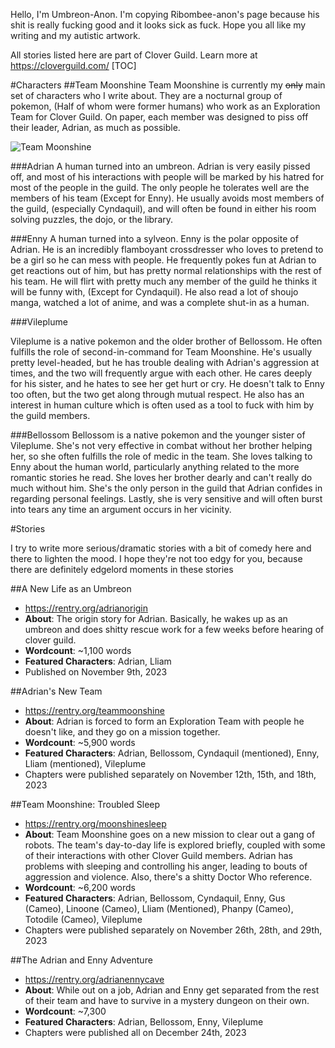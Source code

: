 Hello, I'm Umbreon-Anon. I'm copying Ribombee-anon's page because his shit is really fucking good and it looks sick as fuck. Hope you all like my writing and my autistic artwork.

All stories listed here are part of Clover Guild. Learn more at https://cloverguild.com/
[TOC]

#Characters
##Team Moonshine
Team Moonshine is currently my ~~only~~ main set of characters who I write about. They are a nocturnal group of pokemon, (Half of whom were former humans) who work as an Exploration Team for Clover Guild. On paper, each member was designed to piss off their leader, Adrian, as much as possible.

![Team Moonshine](https://i.imgur.com/5LCnSwW.png)

###Adrian
A human turned into an umbreon. Adrian is very easily pissed off, and most of his interactions with people will be marked by his hatred for most of the people in the guild. The only people he tolerates well are the members of his team (Except for Enny). He usually avoids most members of the guild, (especially Cyndaquil), and will often be found in either his room solving puzzles, the dojo, or the library.

###Enny
A human turned into a sylveon. Enny is the polar opposite of Adrian. He is an incredibly flamboyant crossdresser who loves to pretend to be a girl so he can mess with people. He frequently pokes fun at Adrian to get reactions out of him, but has pretty normal relationships with the rest of his team. He will flirt with pretty much any member of the guild he thinks it will be funny with, (Except for Cyndaquil). He also read a lot of shoujo manga, watched a lot of anime, and was a complete shut-in as a human.

###Vileplume

Vileplume is a native pokemon and the older brother of Bellossom. He often fulfills the role of second-in-command for Team Moonshine. He's usually pretty level-headed, but he has trouble dealing with Adrian's aggression at times, and the two will frequently argue with each other.  He cares deeply for his sister, and he hates to see her get hurt or cry. He doesn't talk to Enny too often, but the two get along through mutual respect. He also has an interest in human culture which is often used as a tool to fuck with him by the guild members.

###Bellossom
Bellossom is a native pokemon and the younger sister of Vileplume. She's not very effective in combat without her brother helping her, so she often fulfills the role of medic in the team. She loves talking to Enny about the human world, particularly anything related to the more romantic stories he read. She loves her brother dearly and can't really do much without him. She's the only person in the guild that Adrian confides in regarding personal feelings. Lastly, she is very sensitive and will often burst into tears any time an argument occurs in her vicinity.

#Stories

I try to write more serious/dramatic stories with a bit of comedy here and there to lighten the mood. I hope they're not too edgy for you, because there are definitely edgelord moments in these stories


##A New Life as an Umbreon
- https://rentry.org/adrianorigin
- **About**: The origin story for Adrian. Basically, he wakes up as an umbreon and does shitty rescue work for a few weeks before hearing of clover guild.
- **Wordcount**: ~1,100 words
- **Featured Characters**: Adrian, Lliam
- Published on November 9th, 2023

##Adrian's New Team
- https://rentry.org/teammoonshine
- **About**: Adrian is forced to form an Exploration Team with people he doesn't like, and they go on a mission together.
- **Wordcount**: ~5,900 words
- **Featured Characters**: Adrian, Bellossom, Cyndaquil (mentioned), Enny, Lliam (mentioned), Vileplume
- Chapters were published separately on November 12th, 15th, and 18th, 2023

##Team Moonshine: Troubled Sleep
- https://rentry.org/moonshinesleep
- **About**: Team Moonshine goes on a new mission to clear out a gang of robots. The team's day-to-day life is explored briefly, coupled with some of their interactions with other Clover Guild members. Adrian has problems with sleeping and controlling his anger, leading to bouts of aggression and violence. Also, there's a shitty Doctor Who reference.
- **Wordcount**:  ~6,200 words
- **Featured Characters**: Adrian, Bellossom, Cyndaquil, Enny, Gus (Cameo), Linoone (Cameo), Lliam (Mentioned), Phanpy (Cameo), Totodile (Cameo), Vileplume
- Chapters were published separately on November 26th, 28th, and 29th, 2023

##The Adrian and Enny Adventure
- https://rentry.org/adrianennycave
- **About**: While out on a job, Adrian and Enny get separated from the rest of their team and have to survive in a mystery dungeon on their own.
- **Wordcount**: ~7,300
- **Featured Characters**: Adrian, Bellossom, Enny, Vileplume
- Chapters were published all on December 24th, 2023